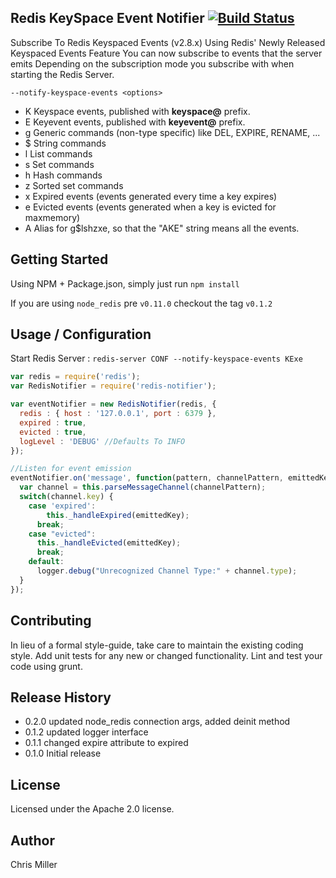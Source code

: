 ## Redis KeySpace Event Notifier [![Build Status](https://travis-ci.org/iamchrismiller/redis-notifier.png)](https://travis-ci.org/iamchrismiller/redis-notifier)

  Subscribe To Redis Keyspaced Events (v2.8.x)
  Using Redis' Newly Released Keyspaced Events Feature You can now subscribe to events that the server emits
  Depending on the subscription mode you subscribe with when starting the Redis Server.

 `--notify-keyspace-events <options>`

  - K     Keyspace events, published with __keyspace@<db>__ prefix.
  - E     Keyevent events, published with __keyevent@<db>__ prefix.
  - g     Generic commands (non-type specific) like DEL, EXPIRE, RENAME, ...
  - $     String commands
  - l     List commands
  - s     Set commands
  - h     Hash commands
  - z     Sorted set commands
  - x     Expired events (events generated every time a key expires)
  - e     Evicted events (events generated when a key is evicted for maxmemory)
  - A     Alias for g$lshzxe, so that the "AKE" string means all the events.

## Getting Started

Using NPM + Package.json, simply just run `npm install`

If you are using `node_redis` pre `v0.11.0` checkout the tag `v0.1.2`

## Usage / Configuration

  Start Redis Server : `redis-server CONF --notify-keyspace-events KExe`

  ```javascript
  var redis = require('redis');
  var RedisNotifier = require('redis-notifier');

  var eventNotifier = new RedisNotifier(redis, {
    redis : { host : '127.0.0.1', port : 6379 },
    expired : true,
    evicted : true,
    logLevel : 'DEBUG' //Defaults To INFO
  });

  //Listen for event emission
  eventNotifier.on('message', function(pattern, channelPattern, emittedKey) {
    var channel = this.parseMessageChannel(channelPattern);
    switch(channel.key) {
      case 'expired':
          this._handleExpired(emittedKey);
        break;
      case "evicted":
        this._handleEvicted(emittedKey);
        break;
      default:
        logger.debug("Unrecognized Channel Type:" + channel.type);
    }
  });
  ```

## Contributing
In lieu of a formal style-guide, take care to maintain the existing coding style. Add unit tests for any new or changed functionality. Lint and test your code using grunt.

## Release History

- 0.2.0 updated node_redis connection args, added deinit method
- 0.1.2 updated logger interface
- 0.1.1 changed expire attribute to expired
- 0.1.0 Initial release

## License

Licensed under the Apache 2.0 license.

## Author

Chris Miller

